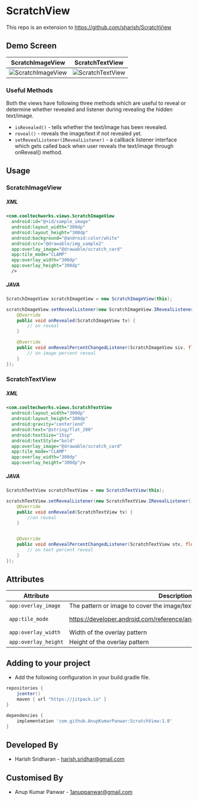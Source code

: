# ScratchView

This repo is an extension to https://github.com/sharish/ScratchView

  
Demo Screen
------    

|     ScratchImageView                |        ScratchTextView              | 
| ----------------------------  | ----------------------------- | 
| ![ScratchImageView][scratch_image] | ![ScratchTextView][scratch_text]   |

### Useful Methods

Both the views have following three methods which are useful to reveal or determine whether revealed and listener during revealing the hidden text/image.

* ```isRevealed()``` - tells whether the text/image has been revealed.
* ```reveal()``` - reveals the image/text if not revealed yet.
* ```setRevealListener(IRevealListener)``` - a callback listener interface which gets called back when user reveals the text/image
through onReveal() method.

Usage
--------

### ScratchImageView

##### XML

```xml
<com.cooltechworks.views.ScratchImageView
  android:id="@+id/sample_image"
  android:layout_width="300dp"
  android:layout_height="300dp"
  android:background="@android:color/white"
  android:src="@drawable/img_sample2"
  app:overlay_image="@drawable/scratch_card"
  app:tile_mode="CLAMP"
  app:overlay_width="300dp"
  app:overlay_height="300dp"
  />

```

##### JAVA

```java
ScratchImageView scratchImageView = new ScratchImageView(this);

scratchImageView.setRevealListener(new ScratchImageView.IRevealListener() {
    @Override
    public void onRevealed(ScratchImageView tv) {
        // on reveal
    }

    @Override
    public void onRevealPercentChangedListener(ScratchImageView siv, float percent) {
        // on image percent reveal
    }
});
```

### ScratchTextView

##### XML

```xml
<com.cooltechworks.views.ScratchTextView
  android:layout_width="300dp"
  android:layout_height="300dp"
  android:gravity="center|end"
  android:text="@string/flat_200"
  android:textSize="15sp"
  android:textStyle="bold"
  app:overlay_image="@drawable/scratch_card"
  app:tile_mode="CLAMP"
  app:overlay_width="300dp"
  app:overlay_height="300dp"/>

```

##### JAVA

```java
ScratchTextView scratchTextView = new ScratchTextView(this);

scratchTextView.setRevealListener(new ScratchTextView.IRevealListener() {
    @Override
    public void onRevealed(ScratchTextView tv) {
        //on reveal
    }


    @Override
    public void onRevealPercentChangedListener(ScratchTextView stv, float percent) {
        // on text percent reveal
    }
});
```


Attributes
--------
|     Attribute                |        Description              |          Values               | 
| ----------------------------  | ----------------------------- |  ----------------------------- |
| `app:overlay_image` | The pattern or image to cover the image/text.  | @drawable/scratch_card |
| `app:tile_mode` | https://developer.android.com/reference/android/graphics/Shader.TileMode | CLAMP / MIRROR / REPEAT|
| `app:overlay_width` | Width of the overlay pattern | 300dp |
| `app:overlay_height` | Height of the overlay pattern | 300dp |


Adding to your project
------------------------

- Add the following configuration in your build.gradle file.

```gradle
repositories {
    jcenter()
    maven { url "https://jitpack.io" }
}

dependencies {
    implementation 'com.github.AnupKumarPanwar:ScratchView:1.0'
}
```

Developed By
------------

* Harish Sridharan - <harish.sridhar@gmail.com>


Customised By
------------

* Anup Kumar Panwar - <1anuppanwar@gmail.com>



[scratch_image]:https://raw.githubusercontent.com/cooltechworks/ScratchView/2ec97c9a539d5976b68bf62ec07df8c727d72be2/screenshots/scratch_image_view_demo.gif
[scratch_text]:https://raw.githubusercontent.com/cooltechworks/ScratchView/master/screenshots/scratch_text_view_demo.gif




